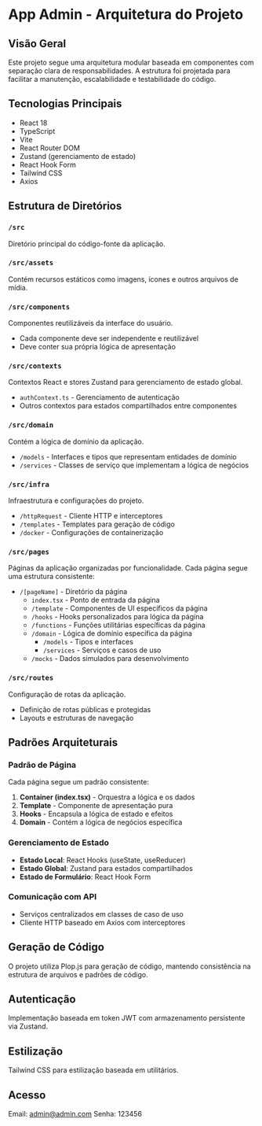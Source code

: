 # App Admin - Arquitetura do Projeto

## Visão Geral

Este projeto segue uma arquitetura modular baseada em componentes com separação clara de responsabilidades. A estrutura foi projetada para facilitar a manutenção, escalabilidade e testabilidade do código.

## Tecnologias Principais

- React 18
- TypeScript
- Vite
- React Router DOM
- Zustand (gerenciamento de estado)
- React Hook Form
- Tailwind CSS
- Axios

## Estrutura de Diretórios

### `/src`

Diretório principal do código-fonte da aplicação.

### `/src/assets`

Contém recursos estáticos como imagens, ícones e outros arquivos de mídia.

### `/src/components`

Componentes reutilizáveis da interface do usuário.

- Cada componente deve ser independente e reutilizável
- Deve conter sua própria lógica de apresentação

### `/src/contexts`

Contextos React e stores Zustand para gerenciamento de estado global.

- `authContext.ts` - Gerenciamento de autenticação
- Outros contextos para estados compartilhados entre componentes

### `/src/domain`

Contém a lógica de domínio da aplicação.

- `/models` - Interfaces e tipos que representam entidades de domínio
- `/services` - Classes de serviço que implementam a lógica de negócios

### `/src/infra`

Infraestrutura e configurações do projeto.

- `/httpRequest` - Cliente HTTP e interceptores
- `/templates` - Templates para geração de código
- `/docker` - Configurações de containerização

### `/src/pages`

Páginas da aplicação organizadas por funcionalidade.
Cada página segue uma estrutura consistente:

- `/[pageName]` - Diretório da página
  - `index.tsx` - Ponto de entrada da página
  - `/template` - Componentes de UI específicos da página
  - `/hooks` - Hooks personalizados para lógica da página
  - `/functions` - Funções utilitárias específicas da página
  - `/domain` - Lógica de domínio específica da página
    - `/models` - Tipos e interfaces
    - `/services` - Serviços e casos de uso
  - `/mocks` - Dados simulados para desenvolvimento

### `/src/routes`

Configuração de rotas da aplicação.

- Definição de rotas públicas e protegidas
- Layouts e estruturas de navegação

## Padrões Arquiteturais

### Padrão de Página

Cada página segue um padrão consistente:

1. **Container (index.tsx)** - Orquestra a lógica e os dados
2. **Template** - Componente de apresentação pura
3. **Hooks** - Encapsula a lógica de estado e efeitos
4. **Domain** - Contém a lógica de negócios específica

### Gerenciamento de Estado

- **Estado Local**: React Hooks (useState, useReducer)
- **Estado Global**: Zustand para estados compartilhados
- **Estado de Formulário**: React Hook Form

### Comunicação com API

- Serviços centralizados em classes de caso de uso
- Cliente HTTP baseado em Axios com interceptores

## Geração de Código

O projeto utiliza Plop.js para geração de código, mantendo consistência na estrutura de arquivos e padrões de código.

## Autenticação

Implementação baseada em token JWT com armazenamento persistente via Zustand.

## Estilização

Tailwind CSS para estilização baseada em utilitários.

## Acesso

Email: admin@admin.com Senha: 123456
